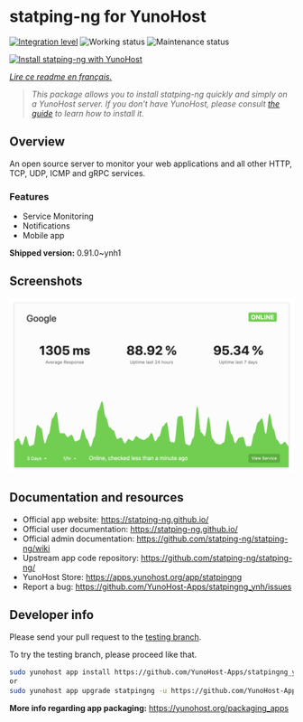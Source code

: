 <!--
N.B.: This README was automatically generated by https://github.com/YunoHost/apps/tree/master/tools/readme_generator
It shall NOT be edited by hand.
-->

# statping-ng for YunoHost

[![Integration level](https://dash.yunohost.org/integration/statpingng.svg)](https://dash.yunohost.org/appci/app/statpingng) ![Working status](https://ci-apps.yunohost.org/ci/badges/statpingng.status.svg) ![Maintenance status](https://ci-apps.yunohost.org/ci/badges/statpingng.maintain.svg)

[![Install statping-ng with YunoHost](https://install-app.yunohost.org/install-with-yunohost.svg)](https://install-app.yunohost.org/?app=statpingng)

*[Lire ce readme en français.](./README_fr.md)*

> *This package allows you to install statping-ng quickly and simply on a YunoHost server.
If you don't have YunoHost, please consult [the guide](https://yunohost.org/#/install) to learn how to install it.*

## Overview

An open source server to monitor your web applications and all other HTTP, TCP, UDP, ICMP and gRPC services.

### Features

- Service Monitoring
- Notifications
- Mobile app


**Shipped version:** 0.91.0~ynh1

## Screenshots

![Screenshot of statping-ng](./doc/screenshots/statping.png)

## Documentation and resources

* Official app website: <https://statping-ng.github.io/>
* Official user documentation: <https://statping-ng.github.io/>
* Official admin documentation: <https://github.com/statping-ng/statping-ng/wiki>
* Upstream app code repository: <https://github.com/statping-ng/statping-ng/>
* YunoHost Store: <https://apps.yunohost.org/app/statpingng>
* Report a bug: <https://github.com/YunoHost-Apps/statpingng_ynh/issues>

## Developer info

Please send your pull request to the [testing branch](https://github.com/YunoHost-Apps/statpingng_ynh/tree/testing).

To try the testing branch, please proceed like that.

``` bash
sudo yunohost app install https://github.com/YunoHost-Apps/statpingng_ynh/tree/testing --debug
or
sudo yunohost app upgrade statpingng -u https://github.com/YunoHost-Apps/statpingng_ynh/tree/testing --debug
```

**More info regarding app packaging:** <https://yunohost.org/packaging_apps>